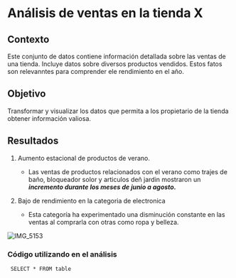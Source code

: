 # Análisis de ventas en la tienda X

## Contexto
Este conjunto de datos contiene información detallada sobre las ventas de una tienda.  Incluye datos sobre diversos productos vendidos.
Estos fatos son relevanntes para comprender ele rendimiento en el año.

## Objetivo
Transformar y visualizar los datos que permita a los propietario de la tienda obtener información valiosa.

## Resultados
1. Aumento estacional de productos de verano.
   - Las ventas de productos relacionados con el verano como trajes de baño, bloqueador solor y articulos deñ jardin mostraron un ***incremento durante los meses de junio a agosto.***

3. Bajo de rendimiento en la categoria de electronica
   - Esta categoría ha experimentado una disminución constante en las ventas al comprarla con otras como ropa  y belleza.

 ![IMG_5153](https://github.com/ALizardo2/MicrodoftExcel/assets/174885512/fc0a8178-4ede-429c-b277-eb37cb56a2bd)

### Código utilizando en el análisis 
``` SELECT * FROM table```
